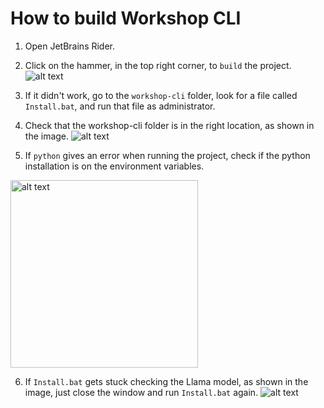# How to build Workshop CLI

1. Open JetBrains Rider.
2. Click on the hammer, in the top right corner, to `build` the project.
   ![alt text](image3.png)
3. If it didn't work, go to the `workshop-cli` folder, look for a file called `Install.bat`, and run that file as administrator.
4. Check that the workshop-cli folder is in the right location, as shown in the image.
   ![alt text](image2.png)

5. If `python` gives an error when running the project, check if the python installation is on the environment variables.

<img src="image4.png" alt="alt text" width="300">

6. If `Install.bat` gets stuck checking the Llama model, as shown in the image, just close the window and run `Install.bat` again.
![alt text](image5.png)

